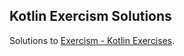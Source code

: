 Kotlin Exercism Solutions
-------------------------

Solutions to [Exercism - Kotlin Exercises](http://exercism.io/languages/kotlin/exercises).
